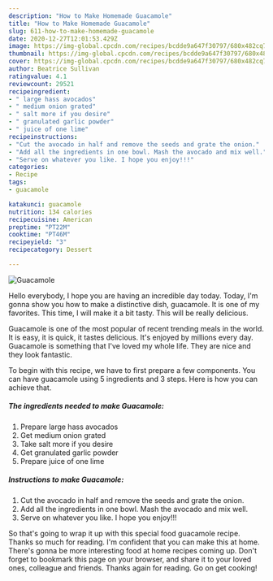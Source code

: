 ```yaml
---
description: "How to Make Homemade Guacamole"
title: "How to Make Homemade Guacamole"
slug: 611-how-to-make-homemade-guacamole
date: 2020-12-27T12:01:53.429Z
image: https://img-global.cpcdn.com/recipes/bcdde9a647f30797/680x482cq70/guacamole-recipe-main-photo.jpg
thumbnail: https://img-global.cpcdn.com/recipes/bcdde9a647f30797/680x482cq70/guacamole-recipe-main-photo.jpg
cover: https://img-global.cpcdn.com/recipes/bcdde9a647f30797/680x482cq70/guacamole-recipe-main-photo.jpg
author: Beatrice Sullivan
ratingvalue: 4.1
reviewcount: 29521
recipeingredient:
- " large hass avocados"
- " medium onion grated"
- " salt more if you desire"
- " granulated garlic powder"
- " juice of one lime"
recipeinstructions:
- "Cut the avocado in half and remove the seeds and grate the onion."
- "Add all the ingredients in one bowl. Mash the avocado and mix well."
- "Serve on whatever you like. I hope you enjoy!!!"
categories:
- Recipe
tags:
- guacamole

katakunci: guacamole 
nutrition: 134 calories
recipecuisine: American
preptime: "PT22M"
cooktime: "PT46M"
recipeyield: "3"
recipecategory: Dessert

---
```



![Guacamole](https://img-global.cpcdn.com/recipes/bcdde9a647f30797/680x482cq70/guacamole-recipe-main-photo.jpg)

Hello everybody, I hope you are having an incredible day today. Today, I'm gonna show you how to make a distinctive dish, guacamole. It is one of my favorites. This time, I will make it a bit tasty. This will be really delicious.

Guacamole is one of the most popular of recent trending meals in the world. It is easy, it is quick, it tastes delicious. It's enjoyed by millions every day. Guacamole is something that I've loved my whole life. They are nice and they look fantastic.




To begin with this recipe, we have to first prepare a few components. You can have guacamole using 5 ingredients and 3 steps. Here is how you can achieve that.

<!--inarticleads1-->

##### The ingredients needed to make Guacamole:

1. Prepare  large hass avocados
1. Get  medium onion grated
1. Take  salt more if you desire
1. Get  granulated garlic powder
1. Prepare  juice of one lime




<!--inarticleads2-->

##### Instructions to make Guacamole:

1. Cut the avocado in half and remove the seeds and grate the onion.
1. Add all the ingredients in one bowl. Mash the avocado and mix well.
1. Serve on whatever you like. I hope you enjoy!!!




So that's going to wrap it up with this special food guacamole recipe. Thanks so much for reading. I'm confident that you can make this at home. There's gonna be more interesting food at home recipes coming up. Don't forget to bookmark this page on your browser, and share it to your loved ones, colleague and friends. Thanks again for reading. Go on get cooking!
